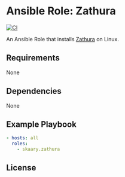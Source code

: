 # Ansible Role: Zathura
[![CI](https://github.com/skaary/ansible-role-zathura/actions/workflows/ci.yml/badge.svg?branch=main&event=push)](https://github.com/skaary/ansible-role-zathura/actions?query=workflow%3Ci)

An Ansible Role that installs [Zathura](https://pwmt.org/projects/zathura/) on Linux.

## Requirements

None

## Dependencies

None

## Example Playbook

```yaml
- hosts: all
  roles:
    - skaary.zathura
```

## License

